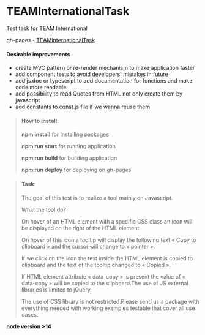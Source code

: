 # TEAMInternationalTask
Test task for TEAM International

gh-pages - [TEAMInternationalTask](https://yakovina.github.io/TEAMInternationalTask/) 


#### Desirable improvements

- create MVC pattern or re-render mechanism to make application faster
- add component tests to avoid developers' mistakes in future
- add js.doc or typescript to add documentation for functions and make code more readable
- add possibility to read Quotes from HTML not only create them by javascript
- add constants to const.js file if we wanna reuse them


> #### How to install:
>
> **npm install** for installing packages
>
> **npm run start** for running application
>
>  **npm run build** for building application
>
>  **npm run deploy** for deploying on gh-pages
> 

> #### Task:
> 
> The goal of this test is to realize a tool mainly on Javascript.
> 
> What the tool do?
>
> On hover of an HTML element with a specific CSS class an icon will be displayed on the right of the HTML element.
> 
> On hover of this icon a tooltip will display the following text « Copy to clipboard » and the cursor will change to « pointer ».
> 
> If we click on the icon the text inside the HTML element is copied to clipboard and the text of the tooltip changed to « Copied ».
> 
> If HTML element attribute « data-copy » is present the value of « data-copy » will be copied to the clipboard.The use of JS external libraries is limited to jQuery.
> 
> The use of CSS library is not restricted.Please send us a package with everything needed with working examples testable that cover all use cases.



**node version >14** 



